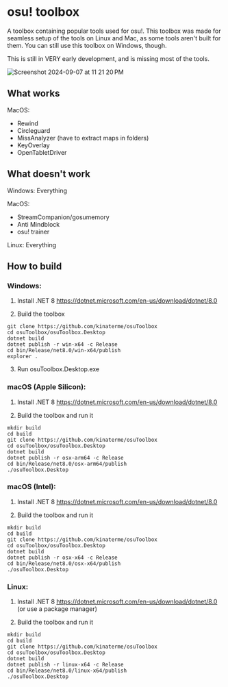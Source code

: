 # osu! toolbox
A toolbox containing popular tools used for osu!.
This toolbox was made for seamless setup of the tools on Linux and Mac, as some tools aren't built for them.
You can still use this toolbox on Windows, though.

This is still in VERY early development, and is missing most of the tools.

![Screenshot 2024-09-07 at 11 21 20 PM](https://github.com/user-attachments/assets/22f45eef-b3ee-4ce3-81aa-1242dc6c1a49)

## What works
MacOS: 
* Rewind
* Circleguard
* MissAnalyzer (have to extract maps in folders)
* KeyOverlay
* OpenTabletDriver

## What doesn't work
Windows: Everything<br/>

MacOS: 
* StreamCompanion/gosumemory
* Anti Mindblock
* osu! trainer<br/>

Linux: Everything

## How to build
### Windows:<br/>

1. Install .NET 8 https://dotnet.microsoft.com/en-us/download/dotnet/8.0
  
2. Build the toolbox
```
git clone https://github.com/kinaterme/osuToolbox
cd osuToolbox/osuToolbox.Desktop
dotnet build
dotnet publish -r win-x64 -c Release
cd bin/Release/net8.0/win-x64/publish
explorer .
```
3. Run osuToolbox.Desktop.exe

### macOS (Apple Silicon):<br/>

1. Install .NET 8 https://dotnet.microsoft.com/en-us/download/dotnet/8.0

2. Build the toolbox and run it
```
mkdir build
cd build
git clone https://github.com/kinaterme/osuToolbox
cd osuToolbox/osuToolbox.Desktop
dotnet build
dotnet publish -r osx-arm64 -c Release
cd bin/Release/net8.0/osx-arm64/publish
./osuToolbox.Desktop
```

### macOS (Intel):<br/>

1. Install .NET 8 https://dotnet.microsoft.com/en-us/download/dotnet/8.0

2. Build the toolbox and run it
```
mkdir build
cd build
git clone https://github.com/kinaterme/osuToolbox
cd osuToolbox/osuToolbox.Desktop
dotnet build
dotnet publish -r osx-x64 -c Release
cd bin/Release/net8.0/osx-x64/publish
./osuToolbox.Desktop
```
### Linux:<br/>

1. Install .NET 8 https://dotnet.microsoft.com/en-us/download/dotnet/8.0 (or use a package manager)

2. Build the toolbox and run it
```
mkdir build
cd build
git clone https://github.com/kinaterme/osuToolbox
cd osuToolbox/osuToolbox.Desktop
dotnet build
dotnet publish -r linux-x64 -c Release
cd bin/Release/net8.0/linux-x64/publish
./osuToolbox.Desktop
```


